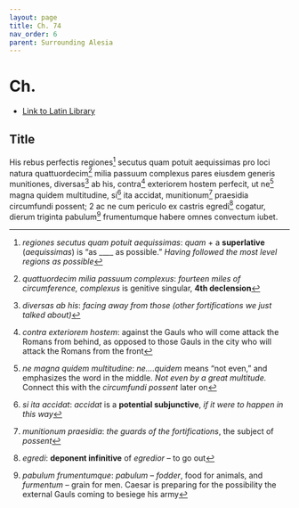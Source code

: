 ```yaml
---
layout: page
title: Ch. 74
nav_order: 6
parent: Surrounding Alesia
---
```


# Ch. #

- [Link to Latin Library](https://www.thelatinlibrary.com/caesar/gallic/gall7.shtml#74)

## Title 

His rebus perfectis regiones[^1] secutus quam potuit aequissimas pro loci natura quattuordecim[^2] milia passuum complexus pares eiusdem generis munitiones, diversas[^3] ab his, contra[^4] exteriorem hostem perfecit, ut ne[^5] magna quidem multitudine, si[^6] ita accidat, munitionum[^7] praesidia circumfundi possent; 2 ac ne cum periculo ex castris egredi[^8] cogatur, dierum triginta pabulum[^9] frumentumque habere omnes convectum iubet.


[^1]: *regiones secutus quam potuit aequissimas*: *quam* \+ a **superlative** (*aequissimas*) is “as \_\_\_\_ as possible.” *Having followed the most level regions as possible*

[^2]: *quattuordecim milia passuum complexus*: *fourteen miles of circumference, complexus* is genitive singular, **4th declension**

[^3]:  *diversas ab his*: *facing away from those (other fortifications we just talked about)*

[^4]: *contra exteriorem hostem*: against the Gauls who will come attack the Romans from behind, as opposed to those Gauls in the city who will attack the Romans from the front

[^5]: *ne magna quidem multitudine*: *ne….quidem* means “not even,” and emphasizes the word in the middle. *Not even by a great multitude.* Connect this with the *circumfundi possent* later on

[^6]: *si ita accidat*: *accidat* is a **potential subjunctive**, *if it were to happen in this way*

[^7]: *munitionum praesidia*: *the guards of the fortifications*, the subject of *possent*

[^8]: *egredi*: **deponent infinitive** of *egredior –* to go out

[^9]: *pabulum frumentumque*: *pabulum* – *fodder*, food for animals, and *furmentum* – grain for men. Caesar is preparing for the possibility the external Gauls coming to besiege his army
